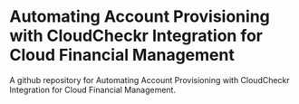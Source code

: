 # Automating Account Provisioning with CloudCheckr Integration for Cloud Financial Management


A github repository for Automating Account Provisioning with CloudCheckr Integration for Cloud Financial Management.
